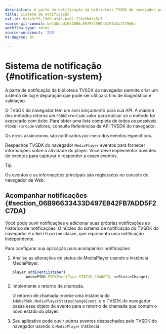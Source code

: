 ```yaml
---
description: A parte de notificação da biblioteca TVSDK do navegador permite criar um sistema de log e depuração que pode ser útil para fins de diagnóstico e validação.
title: Sistema de notificação
exl-id: 6a3a3c56-1580-4f43-ba81-220a5b0fe5c3
source-git-commit: be43bbbd1051886c8979ff590a3197b2a7249b6a
workflow-type: tm+mt
source-wordcount: '228'
ht-degree: 0%

---
```


# Sistema de notificação {#notification-system}

A parte de notificação da biblioteca TVSDK do navegador permite criar um sistema de log e depuração que pode ser útil para fins de diagnóstico e validação.

<!--<a id="section_EC5DBE8DDA434B70A01FA2F3EF4618BD"></a>-->

O TVSDK do navegador tem um *sem lançamento* para sua API. A maioria dos métodos retorna um `PSDKErrorCode` valor para indicar se o método foi executado com êxito. Para obter uma lista completa de todos os possíveis `PSDKErrorCode` valores, consulte Referências da API TVSDK do navegador.

Os erros assíncronos são notificados por meio dos eventos específicos.

Despachos TVSDK do navegador `MediaPlayer` eventos para fornecer informações sobre a atividade do player. Você deve implementar ouvintes de eventos para capturar e responder a esses eventos.

>[!TIP]
>
>Os eventos e as informações principais são registrados no console do navegador da Web.

## Acompanhar notificações {#section_06B96633433D497E842FB7ADD5F2C7DA}

Você pode ouvir notificações e adicionar suas próprias notificações ao histórico de notificações. O núcleo do sistema de notificação do TVSDK do navegador é o `Notification` classe, que representa uma notificação independente.

Para configurar sua aplicação para acompanhar notificações:

1. Analise as alterações de status do MediaPlayer usando a instância MediaPlayer.

   ```js
   player.addEventListener( 
         AdobePSDK.PSDKEventType.STATUS_CHANGED, onStatusChange);
   ```

1. Implemente o retorno de chamada.

   O retorno de chamada recebe uma instância do `AdobePSDK.MediaPlayerStatusChangeEvent`, e o TVSDK do navegador passa esse objeto de evento para o retorno de chamada que contém o novo estado do player.
1. Seu aplicativo pode ouvir outros eventos despachados pelo TVSDK do navegador usando o `MediaPlayer` instância.
